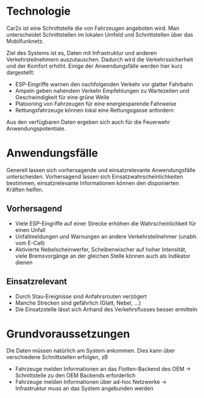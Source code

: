 # Technologie
Car2x ist eine Schnittstelle die von Fahrzeugen angeboten wird.
Man unterscheidet Schnittstellen im lokalen Umfeld
und Schnittstellen über das Mobilfunknetz.

Ziel des Systems ist es, Daten mit Infrastruktur und anderen Verkehrsteilnehmern auszutauschen.
Dadurch wird die Verkehrssicherheit und der Komfort erhöht.
Einige der Anwendungsfälle werden hier kurz dargestellt:

* ESP-Eingriffe warnen den nachfolgenden Verkehr vor glatter Fahrbahn
* Ampeln geben nahendem Verkehr Empfehlungen zu Wartezeiten und Geschwindigkeit für eine grüne Welle
* Platooning von Fahrzeugen für eine energiesparende Fahrweise
* Rettungsfahrzeuge können lokal eine Rettungsgasse anfordern

Aus den verfügbaren Daten ergeben sich auch für die Feuerwehr Anwendungspotentiale.

# Anwendungsfälle

Generell lassen sich vorhersagende und einsatzrelevante Anwendungsfälle unterscheiden.
Vorhersagend lassen sich Einsatzwahrscheinlichkeiten bestimmen,
einsatzrelevante Informationen können den disponierten Kräften helfen.

## Vorhersagend

* Viele ESP-Eingriffe auf einer Strecke erhöhen die Wahrscheinlichkeit für einen Unfall
* Unfallmeldungen und Warnungen an andere Verkehrsteilnehmer (unabh. vom E-Call)
* Aktivierte Nebelscheinwerfer, Scheibenwischer auf hoher Intensität, viele Bremsvorgänge an der gleichen Stelle können auch als Indikator dienen

## Einsatzrelevant

* Durch Stau-Ereignisse sind Anfahrsrouten verzögert
* Manche Strecken sind gefährlich (Glatt, Nebel, ...)
* Die Einsatzstelle lässt sich Anhand des Verkehrsflusses besser ermitteln

# Grundvoraussetzungen
Die Daten müssen natürlich am System ankommen.
Dies kann über verschiedene Schnittstellen erfolgen, zB

* Fahrzeuge melden Informationen an das Flotten-Backend des OEM -> Schnittstelle zu den OEM Backends erforderlich
* Fahrzeuge melden Informationen über ad-hoc Netzwerke -> Infrastruktur muss an das System angebunden werden